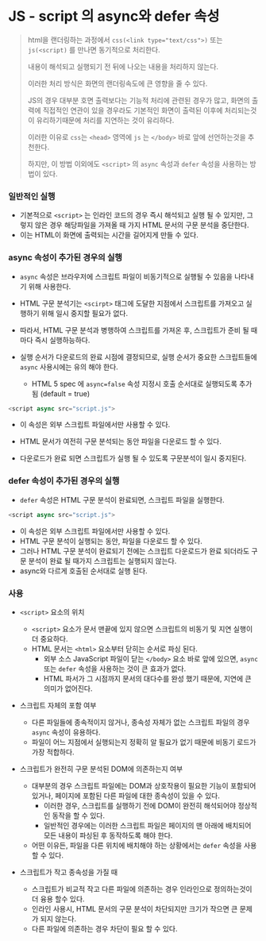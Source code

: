 # JS - script 의 async와 defer 속성

> html을 랜더링하는 과정에서 `css(<link type="text/css">)` 또는 `js(<script)` 를 만나면 동기적으로 처리한다.
>
> 내용이 해석되고 실행되기 전 뒤에 나오는 내용을 처리하지 않는다.
>
> 이러한 처리 방식은 화면의 랜더링속도에 큰 영향을 줄 수 있다.
>
> JS의 경우 대부분 호면 출력보다는 기능적 처리에 관련된 경우가 많고, 화면의 출력에 직접적인 연관이 있을 경우라도 기본적인 화면이 출력된 이후에 처리되는것이 유리하기때문에 처리를 지연하는 것이 유리하다.
>
> 이러한 이유로 `css`는 `<head>` 영역에 `js` 는 `</body>` 바로 앞에 선언하는것을 추천한다.
>
> 하지만, 이 방법 이외에도 `<script>` 의 `async` 속성과 `defer` 속성을 사용하는 방법이 있다.



### 일반적인 실행

- 기본적으로 `<script>` 는 인라인 코드의 경우 즉시 해석되고 실행 될 수 있지만, 그렇지 않은 경우 해당파일을 가져올 때 가지 HTML 문서의 구문 분석을 중단한다.
- 이는 HTML이 화면에 출력되는 시간을 길어지게 만들 수 있다.



### async 속성이 추가된 경우의 실행

- `async`  속성은 브라우저에 스크립트 파일이 비동기적으로 실행될 수 있음을 나타내기 위해 사용한다.

- HTML 구문 분석기는 `<scirpt>` 태그에 도달한 지점에서 스크립트를 가져오고 실행하기 위해 일시 중지할 필요가 없다.

- 따라서, HTML 구문 분석과 병행하여 스크립트를 가져온 후, 스크립트가 준비 될 때마다 즉시 실행하능하다.

- 실행 순서가 다운로드의 완료 시점에 결정되므로, 실행 순서가 중요한 스크립트들에 `async` 사용시에는 유의 해야 한다.

  - HTML 5 spec 에 `async=false` 속성 지정시 호출 순서대로 실행되도록 추가 됨 (default = true)

  

```javascript
<script async src="script.js">
```

* 이 속성은 외부 스크립트 파일에서만 사용할 수 있다.
- HTML 문서가 여전히 구문 분석되는 동안 파일을 다운로드 할 수 있다.

- 다운로드가 완료 되면 스크립트가 실행 될 수 있도록 구문분석이 일시 중지된다.



### defer 속성이 추가된 경우의 실행

- `defer` 속성은 HTML 구문 분석이 완료되면, 스크립트 파일을 실행한다.



```javascript
<script async src="script.js">
```

* 이 속성은 외부 스크립트 파일에서만 사용할 수 있다.
* HTML 구문 분석이 실행되는 동안, 파일을 다운로드 할 수 있다.
* 그러나 HTML 구문 분석이 완료되기 전에는 스크립트 다운로드가 완료 되더라도 구문 분석이 완료 될 때가지 스크립트는 실행되지 않는다.
* async와 다르게 호출된 순서대로 실행 된다.



### 사용

* `<script>` 요소의 위치
  * `<script>` 요소가 문서 맨끝에 있지 않으면 스크립트의 비동기 및 지연 실행이 더 중요하다.
  * HTML 문서는 `<html>` 요소부터 닫히는 순서로 파싱 된다.
    * 외부 소스 JavaScript 파일이 닫는 `</body>` 요소 바로 앞에 있으면, `async` 또는 `defer` 속성을 사용하는 것이 큰 효과가 없다.
    * HTML 파서가 그 시점까지 문서의 대다수를 완성 했기 때문에, 지연에 큰 의미가 없어진다.



* 스크립트 자체의 포함 여부
  * 다른 파일들에 종속적이지 않거나, 종속성 자체가 없는 스크립트 파일의 경우 `async` 속성이 유용하다.
  * 파일이 어느 지점에서 실행되는지 정확히 알 필요가 없기 때문에 비동기 로드가 가장 적합하다.



* 스크립트가 완전히 구문 분석된 DOM에 의존하는지 여부
  * 대부분의 경우 스크립트 파일에는 DOM과 상호작용이 필요한 기능이 포함되어 있거나, 페이지에 포함된 다른 파일에 대한 종속성이 있을 수 있다.
    * 이러한 경우, 스크립트를 실행하기 전에 DOM이 완전히 해석되어야 정상적인 동작을 할 수 있다.
    * 일반적인 경우에는 이러한 스크립트 파일은 페이지의 맨 아래에 배치되어 모든 내용이 파싱된 후 동작하도록 해야 한다.
  * 어떤 이유든, 파일을 다른 위치에 배치해야 하는 상황에서는 `defer` 속성을 사용할 수 있다.



* 스크립트가 작고 종속성을 가질 때
  * 스크립트가 비교적 작고 다른 파일에 의존하는 경우 인라인으로 정의하는것이 더 융용 할수 있다.
  * 인라인 사용시, HTML 문서의 구문 분석이 차단되지만 크기가 작으면 큰 문제가 되지 않는다.
  * 다른 파일에 의존하는 경우 차단이 필요 할 수 있다.

